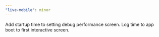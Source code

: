 ```yaml
---
"live-mobile": minor
---
```


Add startup time to setting debug performance screen. Log time to app boot to first interactive screen.
